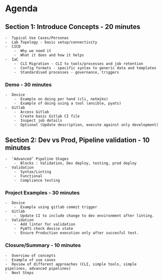 
# Agenda

## Section 1: Introduce Concepts - 20 minutes

    -  Typical Use Cases/Personas
    -  Lab Topology - basic setup/connectivity
    -  CICD 
        -  Why we need it
        -  What it does and how it helps
    -  IaC 
        -  CLI Migration - CLI to tools/processes and job retention
        -  Config formats - specific syntax to generic data and templates
        -  Standardised processes - governance, triggers

### Demo - 30 minutes

    -  Device 
        -  Example on doing per hand (cli, netmiko)
        -  Example of doing using a tool (ansible, pyats)
    -  Gitlab
        -  Access Gitlab
        -  Create basic Gitlab CI file
        -  Inspect job details
        -  Optional (Update description, execute against only development)

## Section 2: Dev vs Prod, Pipeline validation - 10 minutes

    -  ‘Advanced’ Pipeline Stages 
        -  Blocks : Validation, Dev deploy, testing, prod deploy
    -  Validation 
        -  Syntax/Linting
        -  Functional
        -  Compliance testing

### Project Examples - 30 minutes

    -  Device 
        -  Example using gitlab commit trigger
    -  Gitlab 
        -  Update CI to include change to dev environment after linting.
    -  Validation 
        -  Add linter for validation
        -  PyATS check device state
        -  Ensure Production execution only after succesful test.

### Closure/Summary - 10 minutes

    -  Overview of concepts
    -  Example of use cases
    -  Review of different approaches (CLI, simple tools, simple pipelines, advanced pipelines)
    -  Next Steps
